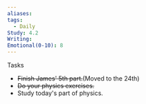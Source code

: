 ```yaml
---
aliases: 
tags:
  - Daily
Study: 4.2
Writing: 
Emotional(0-10): 8
---
```

Tasks
- ~~Finish James' 5th part.~~(Moved to the 24th)
- ~~Do your physics exercises.~~
- Study today's part of physics.